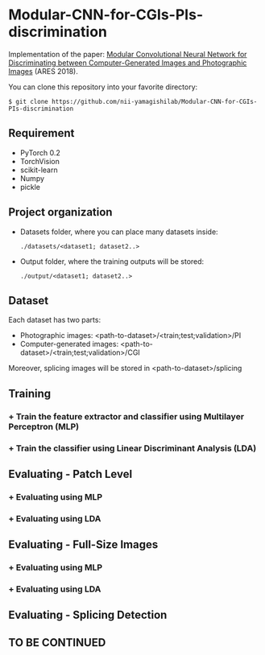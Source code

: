 # Modular-CNN-for-CGIs-PIs-discrimination

Implementation of the paper:  <a href="https://dl.acm.org/citation.cfm?id=3230863">Modular Convolutional Neural Network for Discriminating between Computer-Generated Images and Photographic Images</a> (ARES 2018).

You can clone this repository into your favorite directory:

    $ git clone https://github.com/nii-yamagishilab/Modular-CNN-for-CGIs-PIs-discrimination

## Requirement
- PyTorch 0.2
- TorchVision
- scikit-learn
- Numpy
- pickle

## Project organization
- Datasets folder, where you can place many datasets inside:

      ./datasets/<dataset1; dataset2..>
- Output folder, where the training outputs will be stored:

      ./output/<dataset1; dataset2..>
      
## Dataset
Each dataset has two parts:
- Photographic images: \<path-to-dataset\>/\<train;test;validation\>/PI
- Computer-generated images: \<path-to-dataset\>/\<train;test;validation\>/CGI

Moreover, splicing images will be stored in \<path-to-dataset\>/splicing

## Training
### + Train the feature extractor and classifier using Multilayer Perceptron (MLP)

### + Train the classifier using Linear Discriminant Analysis (LDA)

## Evaluating - Patch Level
### + Evaluating using MLP

### + Evaluating using LDA

## Evaluating - Full-Size Images
### + Evaluating using MLP

### + Evaluating using LDA

## Evaluating - Splicing Detection


## TO BE CONTINUED
